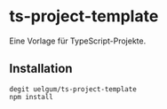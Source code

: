 # ts-project-template
Eine Vorlage für TypeScript-Projekte.

## Installation
```sh-session
degit uelgum/ts-project-template
npm install
```
